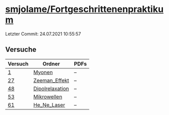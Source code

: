 # [smjolame/Fortgeschrittenenpraktikum](https://github.com/smjolame/Fortgeschrittenenpraktikum)

Letzter Commit: 24.07.2021 10:55:57

## Versuche

|       Versuch        |                                               Ordner                                                |PDFs|
|----------------------|-----------------------------------------------------------------------------------------------------|----|
|[1](../../versuch/1)  |[Myonen](https://github.com/smjolame/Fortgeschrittenenpraktikum/tree/master/Myonen)                  |–   |
|[27](../../versuch/27)|[Zeeman_Effekt](https://github.com/smjolame/Fortgeschrittenenpraktikum/tree/master/Zeeman_Effekt)    |–   |
|[48](../../versuch/48)|[Dipolrelaxation](https://github.com/smjolame/Fortgeschrittenenpraktikum/tree/master/Dipolrelaxation)|–   |
|[53](../../versuch/53)|[Mikrowellen](https://github.com/smjolame/Fortgeschrittenenpraktikum/tree/master/Mikrowellen)        |–   |
|[61](../../versuch/61)|[He_Ne_Laser](https://github.com/smjolame/Fortgeschrittenenpraktikum/tree/master/He_Ne_Laser)        |–   |
